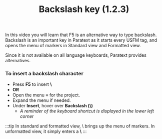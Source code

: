 ﻿---
title: Backslash key (1.2.3)
---
In this video you will learn that F5 is an alternative way to type backslash. Backslash is an important key in Paratext as it starts every USFM tag, and opens the menu of markers in Standard view and Formatted view.

Since it is not available on all language keyboards, Paratext provides alternatives.

### To insert a backslash character

-  Press **F5** to insert **\\**
-  **OR**
-  Open the menu ≡ for the project.
-  Expand the menu if needed.
-  Under **Insert**, hover over **Backslash (\\)**  
    -  *A reminder of the keyboard shortcut is displayed in the lower left corne*r

:::tip
In standard and formatted view, \\ brings up the menu of markers. In unformatted view, it simply enters a **\\**
:::
